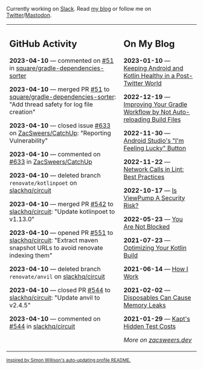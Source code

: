 Currently working on [Slack](https://slack.com/). Read [my blog](https://zacsweers.dev/) or follow me on [Twitter](https://twitter.com/ZacSweers)/[Mastodon](https://hachyderm.io/@ZacSweers).

<table><tr><td valign="top" width="60%">

## GitHub Activity
<!-- githubActivity starts -->
**2023-04-10** — commented on [#51](https://github.com/square/gradle-dependencies-sorter/pull/51#issuecomment-1502114939) in [square/gradle-dependencies-sorter](https://github.com/square/gradle-dependencies-sorter)

**2023-04-10** — merged PR [#51](https://github.com/square/gradle-dependencies-sorter/pull/51) to [square/gradle-dependencies-sorter](https://github.com/square/gradle-dependencies-sorter): "Add thread safety for log file creation"

**2023-04-10** — closed issue [#633](https://github.com/ZacSweers/CatchUp/issues/633) on [ZacSweers/CatchUp](https://github.com/ZacSweers/CatchUp): "Reporting Vulnerability"

**2023-04-10** — commented on [#633](https://github.com/ZacSweers/CatchUp/issues/633#issuecomment-1501813837) in [ZacSweers/CatchUp](https://github.com/ZacSweers/CatchUp)

**2023-04-10** — deleted branch `renovate/kotlinpoet` on [slackhq/circuit](https://github.com/slackhq/circuit)

**2023-04-10** — merged PR [#542](https://github.com/slackhq/circuit/pull/542) to [slackhq/circuit](https://github.com/slackhq/circuit): "Update kotlinpoet to v1.13.0"

**2023-04-10** — opened PR [#551](https://github.com/slackhq/circuit/pull/551) to [slackhq/circuit](https://github.com/slackhq/circuit): "Extract maven snapshot URLs to avoid renovate indexing them"

**2023-04-10** — deleted branch `renovate/anvil` on [slackhq/circuit](https://github.com/slackhq/circuit)

**2023-04-10** — closed PR [#544](https://github.com/slackhq/circuit/pull/544) to [slackhq/circuit](https://github.com/slackhq/circuit): "Update anvil to v2.4.5"

**2023-04-10** — commented on [#544](https://github.com/slackhq/circuit/pull/544#issuecomment-1501777900) in [slackhq/circuit](https://github.com/slackhq/circuit)
<!-- githubActivity ends -->
</td><td valign="top" width="40%">

## On My Blog
<!-- blog starts -->
**2023-01-10** — [Keeping Android and Kotlin Healthy in a Post-Twitter World](https://www.zacsweers.dev/keeping-android-healthy/)

**2022-12-19** — [Improving Your Gradle Workflow by Not Auto-reloading Build Files](https://www.zacsweers.dev/improving-your-workflow-by-not-auto-reloading-build-files/)

**2022-11-30** — [Android Studio's "I'm Feeling Lucky" Button](https://www.zacsweers.dev/android-studios-im-feeling-lucky-button/)

**2022-11-22** — [Network Calls in Lint: Best Practices](https://www.zacsweers.dev/network-calls-in-lint-best-practices/)

**2022-10-17** — [Is ViewPump A Security Risk?](https://www.zacsweers.dev/is-viewpump-a-security-risk/)

**2022-05-23** — [You Are Not Blocked](https://www.zacsweers.dev/you-are-not-blocked/)

**2021-07-23** — [Optimizing Your Kotlin Build](https://www.zacsweers.dev/optimizing-your-kotlin-build/)

**2021-06-14** — [How I Work](https://www.zacsweers.dev/how-i-work/)

**2021-02-02** — [Disposables Can Cause Memory Leaks](https://www.zacsweers.dev/disposables-can-cause-memory-leaks/)

**2021-01-29** — [Kapt's Hidden Test Costs](https://www.zacsweers.dev/kapts-hidden-test-costs/)
<!-- blog ends -->
_More on [zacsweers.dev](https://zacsweers.dev/)_
</td></tr></table>

<sub><a href="https://simonwillison.net/2020/Jul/10/self-updating-profile-readme/">Inspired by Simon Willison's auto-updating profile README.</a></sub>